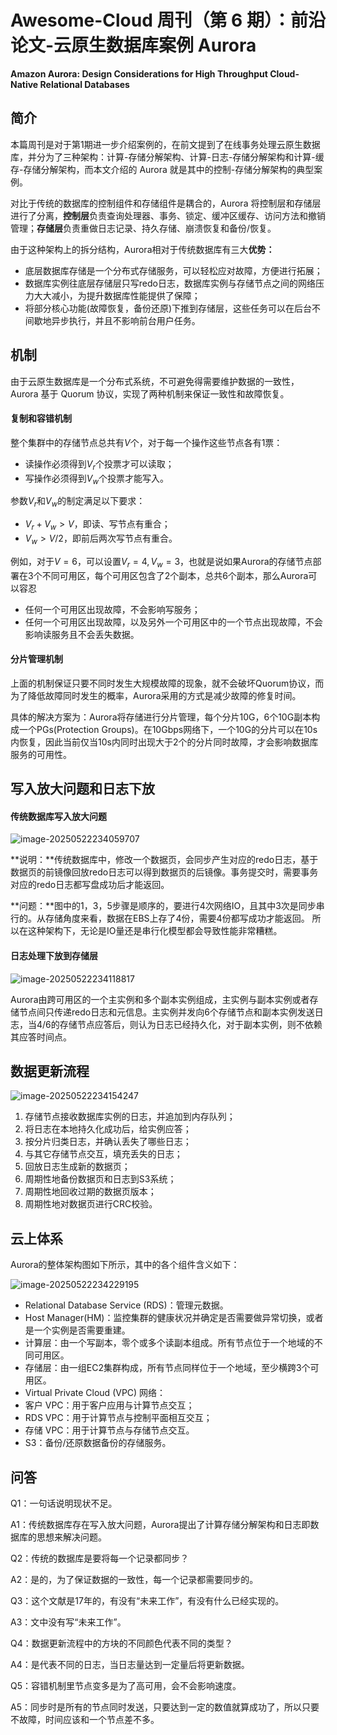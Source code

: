 # Awesome-Cloud 周刊（第 6 期）：前沿论文-云原生数据库案例 Aurora

**Amazon Aurora: Design Considerations for High Throughput Cloud-Native Relational Databases**



## 简介

本篇周刊是对于第1期进一步介绍案例的，在前文提到了在线事务处理云原生数据库，并分为了三种架构：计算-存储分解架构、计算-日志-存储分解架构和计算-缓存-存储分解架构，而本文介绍的 Aurora 就是其中的控制-存储分解架构的典型案例。

对比于传统的数据库的控制组件和存储组件是耦合的，Aurora 将控制层和存储层进行了分离，**控制层**负责查询处理器、事务、锁定、缓冲区缓存、访问方法和撤销管理；**存储层**负责重做日志记录、持久存储、崩溃恢复和备份/恢复。

由于这种架构上的拆分结构，Aurora相对于传统数据库有三大**优势：**

- 底层数据库存储是一个分布式存储服务，可以轻松应对故障，方便进行拓展；
- 数据库实例往底层存储层只写redo日志，数据库实例与存储节点之间的网络压力大大减小，为提升数据库性能提供了保障；
- 将部分核心功能(故障恢复，备份还原)下推到存储层，这些任务可以在后台不间歇地异步执行，并且不影响前台用户任务。

## 机制

由于云原生数据库是一个分布式系统，不可避免得需要维护数据的一致性，Aurora 基于 Quorum 协议，实现了两种机制来保证一致性和故障恢复。

#### 复制和容错机制

整个集群中的存储节点总共有$V$个，对于每一个操作这些节点各有1票：

- 读操作必须得到$V_r$个投票才可以读取；
- 写操作必须得到$V_w$个投票才能写入。

参数$V_r$和$V_w$的制定满足以下要求：

- $V_r+V_w>V$，即读、写节点有重合；
- $V_w>V/2$，即前后两次写节点有重合。

例如，对于$V=6$，可以设置$V_r=4,V_w=3$，也就是说如果Aurora的存储节点部署在3个不同可用区，每个可用区包含了2个副本，总共6个副本，那么Aurora可以容忍

- 任何一个可用区出现故障，不会影响写服务；
- 任何一个可用区出现故障，以及另外一个可用区中的一个节点出现故障，不会影响读服务且不会丢失数据。

#### 分片管理机制

上面的机制保证只要不同时发生大规模故障的现象，就不会破坏Quorum协议，而为了降低故障同时发生的概率，Aurora采用的方式是减少故障的修复时间。

具体的解决方案为：Aurora将存储进行分片管理，每个分片10G，6个10G副本构成一个PGs(Protection Groups)。在10Gbps网络下，一个10G的分片可以在10s内恢复，因此当前仅当10s内同时出现大于2个的分片同时故障，才会影响数据库服务的可用性。

## 写入放大问题和日志下放

#### 传统数据库写入放大问题

![image-20250522234059707](C:\Users\weixiaoxing\AppData\Roaming\Typora\typora-user-images\image-20250522234059707.png)

**说明：**传统数据库中，修改一个数据页，会同步产生对应的redo日志，基于数据页的前镜像回放redo日志可以得到数据页的后镜像。事务提交时，需要事务对应的redo日志都写盘成功后才能返回。

**问题：**图中的1，3，5步骤是顺序的，要进行4次网络IO，且其中3次是同步串行的。从存储角度来看，数据在EBS上存了4份，需要4份都写成功才能返回。 所以在这种架构下，无论是IO量还是串行化模型都会导致性能非常糟糕。

#### 日志处理下放到存储层

![image-20250522234118817](C:\Users\weixiaoxing\AppData\Roaming\Typora\typora-user-images\image-20250522234118817.png)

Aurora由跨可用区的一个主实例和多个副本实例组成，主实例与副本实例或者存储节点间只传递redo日志和元信息。主实例并发向6个存储节点和副本实例发送日志，当4/6的存储节点应答后，则认为日志已经持久化，对于副本实例，则不依赖其应答时间点。

## 数据更新流程

![image-20250522234154247](C:\Users\weixiaoxing\AppData\Roaming\Typora\typora-user-images\image-20250522234154247.png)

1. 存储节点接收数据库实例的日志，并追加到内存队列；
2. 将日志在本地持久化成功后，给实例应答；
3. 按分片归类日志，并确认丢失了哪些日志；
4. 与其它存储节点交互，填充丢失的日志；
5. 回放日志生成新的数据页；
6. 周期性地备份数据页和日志到S3系统；
7. 周期性地回收过期的数据页版本；
8. 周期性地对数据页进行CRC校验。

## 云上体系

Aurora的整体架构图如下所示，其中的各个组件含义如下：

![image-20250522234229195](C:\Users\weixiaoxing\AppData\Roaming\Typora\typora-user-images\image-20250522234229195.png)

- Relational Database Service (RDS)：管理元数据。
- Host Manager(HM)：监控集群的健康状况并确定是否需要做异常切换，或者是一个实例是否需要重建。
- 计算层：由一个写副本，零个或多个读副本组成。所有节点位于一个地域的不同可用区。
- 存储层：由一组EC2集群构成，所有节点同样位于一个地域，至少横跨3个可用区。
- Virtual Private Cloud (VPC) 网络：
- 客户 VPC：用于客户应用与计算节点交互；
- RDS VPC：用于计算节点与控制平面相互交互；
- 存储 VPC：用于计算节点与存储节点交互。
- S3：备份/还原数据备份的存储服务。



## 问答

Q1：一句话说明现状不足。

A1：传统数据库存在写入放大问题，Aurora提出了计算存储分解架构和日志即数据库的思想来解决问题。

Q2：传统的数据库是要将每一个记录都同步？

A2：是的，为了保证数据的一致性，每一个记录都需要同步的。

Q3：这个文献是17年的，有没有“未来工作”，有没有什么已经实现的。

A3：文中没有写“未来工作”。

Q4：数据更新流程中的方块的不同颜色代表不同的类型？

A4：是代表不同的日志，当日志量达到一定量后将更新数据。

Q5：容错机制里节点变多是为了高可用，会不会影响速度。

A5：同步时是所有的节点同时发送，只要达到一定的数值就算成功了，所以只要不故障，时间应该和一个节点差不多。
